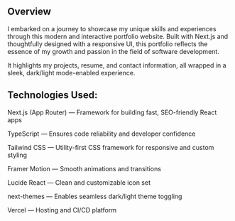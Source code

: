 ## Overview

I embarked on a journey to showcase my unique skills and experiences through this modern and interactive portfolio website. Built with Next.js and thoughtfully designed with a responsive UI, this portfolio reflects the essence of my growth and passion in the field of software development.

It highlights my projects, resume, and contact information, all wrapped in a sleek, dark/light mode-enabled experience.

## Technologies Used:
Next.js (App Router) — Framework for building fast, SEO-friendly React apps

TypeScript — Ensures code reliability and developer confidence

Tailwind CSS — Utility-first CSS framework for responsive and custom styling

Framer Motion — Smooth animations and transitions

Lucide React — Clean and customizable icon set

next-themes — Enables seamless dark/light theme toggling

Vercel — Hosting and CI/CD platform
